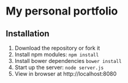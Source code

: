 # My personal portfolio

## Installation
1. Download the repository or fork it
2. Install npm modules: `npm install`
3. Install bower dependencies `bower install`
4. Start up the server: `node server.js`
5. View in browser at http://localhost:8080


